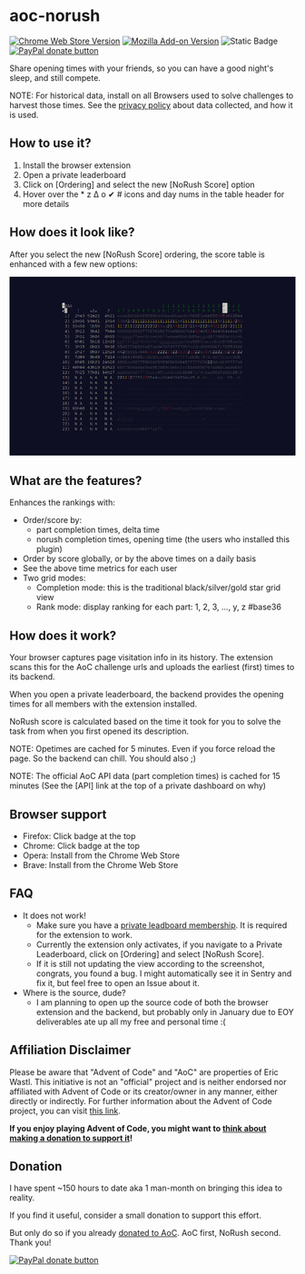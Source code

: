 # aoc-norush

[![Chrome Web Store Version](https://img.shields.io/chrome-web-store/v/kappjecebnaijcnggpalchijopjjiogp?style=for-the-badge)](https://chromewebstore.google.com/detail/aoc-norush-extension/kappjecebnaijcnggpalchijopjjiogp)
[![Mozilla Add-on Version](https://img.shields.io/amo/v/aoc-norush-extension?style=for-the-badge)](https://addons.mozilla.org/en-US/firefox/addon/aoc-norush-extension/)
![Static Badge](https://img.shields.io/badge/-TBD-red?label=Safari%20Extension&style=for-the-badge)
[![PayPal donate button](https://img.shields.io/badge/paypal-donate-yellow.svg?style=for-the-badge)](https://www.paypal.com/donate/?business=XVU35R3EPXQK2&no_recurring=0&currency_code=USD)

Share opening times with your friends, so you can have a good night's sleep, and still compete.

NOTE: For historical data, install on all Browsers used to solve challenges to harvest those times. See the [privacy policy](PRIVACY.md) about data collected, and how it is used.

## How to use it?

1. Install the browser extension
2. Open a private leaderboard
3. Click on [Ordering] and select the new [NoRush Score] option
4. Hover over the * z Δ o ✔ # icons and day nums in the table header for more details

## How does it look like?

After you select the new [NoRush Score] ordering, the score table is enhanced with a few new options:

![Enhanced dashboard](.resources/demo.png?raw=true "Enhanced dashboard")

## What are the features?

Enhances the rankings with:
- Order/score by:
  - part completion times, delta time
  - norush completion times, opening time (the users who installed this plugin)
- Order by score globally, or by the above times on a daily basis
- See the above time metrics for each user
- Two grid modes:
  - Completion mode: this is the traditional black/silver/gold star grid view
  - Rank mode: display ranking for each part: 1, 2, 3, ..., y, z  #base36

## How does it work?

Your browser captures page visitation info in its history. The extension scans this for the AoC challenge urls and uploads the earliest (first) times to its backend.

When you open a private leaderboard, the backend provides the opening times for all members with the extension installed.

NoRush score is calculated based on the time it took for you to solve the task from when you first opened its description.

NOTE: Opetimes are cached for 5 minutes. Even if you force reload the page. So the backend can chill. You should also ;)

NOTE: The official AoC API data (part completion times) is cached for 15 minutes (See the [API] link at the top of a private dashboard on why)

## Browser support

- Firefox: Click badge at the top
- Chrome: Click badge at the top
- Opera: Install from the Chrome Web Store
- Brave: Install from the Chrome Web Store

## FAQ

- It does not work!
  - Make sure you have a [private leadboard membership](https://adventofcode.com/2023/leaderboard/private). It is required for the extension to work.
  - Currently the extension only activates, if you navigate to a Private Leaderboard, click on [Ordering] and select [NoRush Score].
  - If it is still not updating the view according to the screenshot, congrats, you found a bug. I might automatically see it in Sentry and fix it, but feel free to open an Issue about it.
- Where is the source, dude?
  - I am planning to open up the source code of both the browser extension and the backend, but probably only in January due to EOY deliverables ate up all my free and personal time :(

## Affiliation Disclaimer

Please be aware that "Advent of Code" and "AoC" are properties of Eric Wastl.
This initiative is not an "official" project and is neither endorsed nor affiliated with Advent of Code or its creator/owner in any manner, either directly or indirectly.
For further information about the Advent of Code project, you can visit [this link](https://adventofcode.com/2023/about).

**If you enjoy playing Advent of Code, you might want to [think about making a donation to support it](https://adventofcode.com/support)!**

## Donation

I have spent ~150 hours to date aka 1 man-month on bringing this idea to reality.

If you find it useful, consider a small donation to support this effort.

But only do so if you already [donated to AoC](https://adventofcode.com/support). AoC first, NoRush second. Thank you!

[![PayPal donate button](https://img.shields.io/badge/paypal-donate-yellow.svg?style=for-the-badge)](https://www.paypal.com/donate/?business=XVU35R3EPXQK2&no_recurring=0&currency_code=USD)
